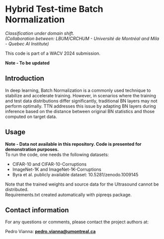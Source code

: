 # Hybrid Test-time Batch Normalization

_Classification under domain shift._  
_(Collaboration between: LBUM/CRCHUM - Université de Montréal and Mila - Quebec AI Institute)_  

This code is part of a WACV 2024 submission.  

**Note  - To be updated**  

## Introduction
In deep learning, Batch Normalization is a commonly used technique to stabilize and accelerate training. However, in scenarios where the training and test data distributions differ significantly, traditional BN layers may not perform optimally. TTN addresses this issue by adapting BN layers during inference based on the distance between original BN statistics and those computed on target data.

## Usage
**Note  - Data not available in this repository. Code is presented for demonstration purposes.**  
To run the code, one needs the following datasets:  
- CIFAR-10 and CIFAR-10-Corruptions  
- ImageNet-1K and ImageNet-1K-Corruptions  
- Byra et al. publicly available dataset: 10.5281/zenodo.1009145
  
Note that the trained weights and source data for the Ultrasound cannot be distributed.  
Requirements.txt created automatically with pipreqs package.

## Contact information
For any questions or comments, please contact the project authors at:

Pedro Vianna: **pedro.vianna@umontreal.ca**  

